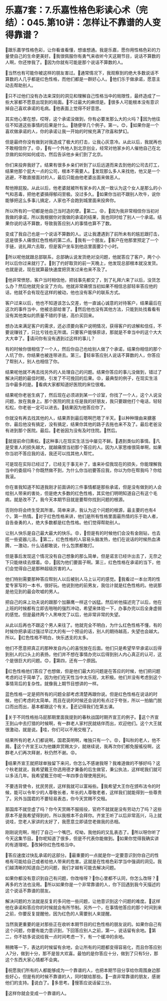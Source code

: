 # 乐嘉7套：7.乐嘉性格色彩读心术（完结）：045.第10讲：怎样让不靠谱的人变得靠谱？

🎼跟乐嘉学性格色彩，让你看谁看懂，想谁想通。我是乐嘉，愿你用性格色彩的力量使自己的生命更美好。🎼我很佩服你有勇气来收听今天这期节目，说话不算数的人啊，你还惨我了。🎼因为你就有可能是那个说话不算数的人。

🎼当然也有可能你被这样的朋友害过。🎼通常情况下，我观察到的绝大多数说话不算数的人几乎都是红色性格，而他们都是一群好心人。🎼他们乐于做承诺，愿意主动去帮助别人。

🎼只不过他们没有办法来深刻的洞见和理解自己性格当中的局限性，最终造成了一些大家都不愿意出现到的局面。🎼不过最大的麻烦是。🎼很多人可能根本没有意识掉自己喜欢承诺的毛病。🎼他表面上觉得不好意思。

其实他心里在想，哎呀，这个承诺没做到，你有必要发那么大的火吗？🎼因为他往往不知道这些事情的后果是什么。🎼随便举几个例子。第一。😊，🎼如果你是一个喜欢做承诺的人，你的承诺让我一开始的时候充满了欣喜和梦幻。

但是最终你没有做到对我造成了极大的打击，让我心灰意冷。从此以后，我就再也不敢相信你了。😡，🎼有一个外地人到北京创业，经常对他家乡的人催他自己在北京做的如何如何成功，然后告诉他乡亲们到了北京。

你们来投奔我好了。结果有很多乡亲们听到了以后远道而来去到他的公司去打工，结果他那个屁大一点的公司，根本不需要人。🎼发现那么多人来找他，他又是一个逃避，不敢直接面对的人，最后只能由他老婆出面来做恶人。

帮他擦屁股。从此以后，他老婆就被所有家乡的人民一致认为这个女人是那么的小气和恶毒，把他老婆搞得郁闷至极。没过多久。🎼如果你当初不跟别人吹牛，说你能够把这么多事儿搞定，人家也不会跑到城里面来投奔你。

所以所有的一切都是他自己当时造的孽。🎼第二。😡，🎼因为我非常相信你当初对我做的承诺，所以我根据你对我做的承诺的结果，我也同时给了别人一个承诺。结果你说的话不算数，导致我答应别人的事情也算不了数。

变成了我自己也是一个说话不算数的人。这让我遭遇到了前所未有的尴尬跟打击，这是很多人痛恨红色性格的第二点。🎼我有一个朋友。🎼客户在他那里预定了一个手链，说礼拜六去取，但是客户坐车到他店里面要2个小时。

🎼所以呢他就跟总部联系，总部确认说发货绝对没问题，他就答应了客户，两个小时以后你过来就行了。🎼到了约好取货的前一天晚上，他发现总部根本就没发货。也就是说，现在就算最快速度把货发过来也来不及了。

🎼他非常愤怒，客户当时相信他，把钱事先都交了，到了礼拜六来了以后，没货怎么办？然后他就完全没了方向。他就非常痛恨当初如果不相信总部轻率答应他的话，他就不会有现在这样的被动，他也没有客户的联系方式。

客户过来以后，他也不知道该怎么交差，他一直诚心诚意的对待客户，结果最后在这次的事件当中，他被总部给害了。🎼然后他也没有其他方法，只能到处找看看有没有其他类似的质量不错的手链，高价买回来。

想办法来满足客户的需求，还必须要向客户说明情况，获得客户的谅解和信任，不要说赚钱了，只比亏钱也无所谓。只要客户能够原谅，那就是不幸当中的这个大大大大幸了。🎼请问你有没有遇到过这样的事儿？

有的时候你很相信了一个人，然后你自己也给别人做了个承诺，结果你相信的那个人坑了你，你结果也被连带进去。第三。🎼轻率答应别人说话不算数的人，你答应了帮别人，别人也相信了你。

结果呢他就不再去找另外的人处理自己的问题。结果你答应的事儿没做到，错过了解决问题的最佳时期，引发了不可挽回的后果。😡，最典型的例子，在现实生活当中最多的是。🎼看病大家都知道好医院的床位很难。

结果呢你老爸生病了，然后现在必须进到某一个诊室，你找了一个人，这个人说没问题，放在我身上。那个医院的院主任是我的好朋友，我只要跟他打个电话，轻轻松松，你老爸一定可以进去。🎼结果因为他答应你了。

你就没有再去找其他的人，结果弄到最后嗯啊巴嗯了半天。🎼以种种理由来搪塞你，最后他没有搞定，没有搞定，结果你其他的路子去拖也来不及了。最后老爸没有进到那个医院。最后。🎼老爸因为没有及时住院。🎼然后。

🎼就提前命归黄权。🎼这种事儿在现实生活当中屡见不鲜。🎼遇到类似的事情。🎼凡是受害人的损失越大，就越痛恨当初那个答应的人。因为人家思维很简单啊，如果你当初不答应我的话，我还可以找其他人帮忙。

可是现在实际已经过了，已经无于事无补了，谁来补偿我现在的损失，你能理解我当中的委屈吗？你既然做不到，为什么你当初要答应我，你以为你在帮我吗？你给我滚。

你在害我知道不知道我刚才前面讲的三件事情都是那些承诺，但是没有做到的人会给别人带来的害处，但是绝大多数的红色性格，其实他们明明知道自己有这个毛病，就是改不了。我今天本期节目就是要帮你找到问题的根源。

否则你将会终生受其所害。简单来讲，我认为这个问题的根源，最主要的也有4个。第一热情。🎼对于红色性格来讲，他们是所有性格里面最热情的乐于助人者，自告奋勇的人，绝大多数都是红色性格。他们觉得帮助别人。

让别人快乐是自己最大最大的快乐。😡，🎼但是有的时候他们会没有金刚钻，也去揽一些瓷器儿活。🎼第二，红色性格的人容易头脑发热，他们在说话的时候热血沸腾，一激动，什么话都敢说，什么包票都敢打。

但是事后发现这个情况没有自己想象的那么简单，但是诺言已经许出去了，无奈之下只能继续去撑着。😡，🎼因为他们要面子啊。第三，红色性格在承诺的当下，他们会觉得自己是那种超级厉害的人。

他们特别需要那种答应帮别人以后被别人马上认可的感觉。🎼我看过一本台湾的性爱专家写的一本书，很好玩。他说到他的前男友，我估计就是红色性格的。他说那是他见到的最会吹嘘的男人。

把自己的床上功夫说的跟那个加藤鹰一样这个凶猛。然后听他描述完了以后，他在上班的时候都有立即去啪啪的强烈冲动，希望来体验一下，办事办完以后全身虚弱的感觉。但是最终两个人黑咻完了以后，他非常非常的失望。

从此以后再也不跟这个男人来往了。他就完全不明白，为什么红色性格不懂，有的时候你把承诺过强过早过大的有一个预设的话，别人的期待越高，失望也会越大。所以。🎼红色性格不明白，快乐透支的太多。

他们不愿意把真正的那种发自内心的喜悦放在后面。他们只是希望早早承诺以后得到别人的口头上的表扬，他们并不想在事情办完以后得到别人内心真正的认可，这个是很巨大的问题。😊，🎼第四，还有一个原因。

🎼红色性格他们答应了也想做，但是他们最大的问题是在答应的时候，他们把问题考虑的过于简单了。因为他们在天性当中太乐观，太积极。他们并没有考虑到这个事情背后的复杂性。就像我上期节目想讲的一样。

蓝色性格一定是把所有的问题全部考虑清楚再跟你说。但是红色性格在说话的时候，他们考虑的太简单。而且在说的时候还会说的有点过于夸张，所以一拍脑门脱口而出而出，基本都跟这个有关。🎼还记得我们在第五课。

🎼关于不同性格拍马屁那期里面我提到的春秋战国时期齐宣王的例子。🎼这个齐宣王到山中去打猎的时候啊，有一群老人家村民就结伴而出，欢迎他们。这个大王就很激动，就是说。🎼哇，你们可以不用交租了。

结果所有的老人们都说啊，国君英明啊，唯独只有一个。😡，🎼叫秋的老人，他不屑。🎼这个齐宣王以为他嫌弃赏赐太少，就继续说，我再次你们都免服徭役啊，这群老人们再次拜谢，秋仍然不谢。😡。

🎼结果齐宣王就把球单独留下来问，你怎么不感谢我呀？我难道做的不够好吗？这个秋老就说，我希望戴王你选用德才兼备的后生做官，秉公执法，这样呢我们就可以多活几年。我希望戴王你呢一年四季合理使用民利。

不要违背使令，扰民劳民，这样我就可以富裕些。🎼我希望大王你在颁布法令的时候，能可以令年少的人尊敬长者，年长的人尊敬老者，这样我们就能得到一些尊贵了。另外当国君的不要轻易表态，你今天赏赐不交租。

那国库不就空虚了吗？你今天赏赐不服摇役，官府不就就是没有劳动力了吗？这些原本不是我希望得到的，所以我根本不会拜你。齐宣王听了以后非常高兴，马上就说哇，您老人家讲的太好了，我愿意立即请您老做我的丞相。

刚刚说完啊，啪打了自己一个嘴巴。哎呦，我他妈的又乱表态了。🎼所以呀你听了今天这集节目。🎼你呢知道了很多，但是不代表你能做到。🎼如果你觉得我确实讲的有道理呢。🎼改掉你红色性格当中。

🎼答应速度过快乱承诺的这部分。🎼最重要的一点就是你一定要意识到你自己的性格有可能给自己或者给他人带来的危害。这就是在性格色彩学当中强调的洞见。我们越清晰的知道自己的问题，我们才越有可能去解决问题。

如果你都没有意识到自己有问题，你改啥呀？🎼你心里都不认同，你怎么改呀？🎼再多的方法也没用。🎼所以如果你是一个非常靠谱的人，你下回遇到我今天描述的这个说话不靠谱的朋友。

解决问题的方法就是反复的多问他一些问题，让他意识到这个问题的难度。🎼这样他在承诺和答应你的时候就会有所节制。另外一个，在事情他答应的那个时间到来之前，你要反复提醒他，因为红色的人需要别人来提醒。

当然我更重要的是对那些正在收听本期节目的红色性格的朋友说的。如果你自己有这个问题，你要有能力意识到，下回答应别人之前，第一，说话留有余地。🎼第二，你不妨多说说给我一点时间考虑一下，有一个缓冲的余地。

稍微等一下，表达的时候留有余地，会让所有的问题都变得容易化，而且你答应别人7分，做到十分，那不是皆大欢喜。最怕的是你答应十分，做到了只有5分，那这个东西大家心情都不会爽。

🎼祝愿我们所有的人都能够成为一个靠谱的人，也把本期节目分享给你周围身边那些好心，但是有的时候不靠谱的人，同时献给那些。🎼一直非常靠谱的朋友，感谢他们的支持。🎼说白了。🎼多思考。🎼慢答应说话留三分。

🎼这样你就会变成一个靠谱的人。